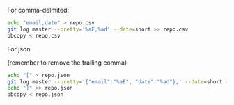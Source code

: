 For comma-delmited:

```sh
echo "email,date" > repo.csv
git log master --pretty='%aE,%ad' --date=short >> repo.csv
pbcopy < repo.csv
```

For json

(remember to remove the trailing comma)

```sh
echo "[" > repo.json
git log master --pretty='{"email":"%aE", "date":"%ad"},' --date=short >> repo.json
echo "]" >> repo.json
pbcopy < repo.json
```
